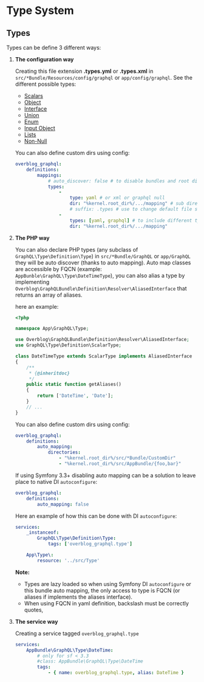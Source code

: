 Type System
============

Types
-----

Types can be define 3 different ways:

1. **The configuration way**

    Creating this file extension **.types.yml** or **.types.xml**
    in `src/*Bundle/Resources/config/graphql` or `app/config/graphql`.
    See the different possible types:
    * [Scalars](scalars.md)
    * [Object](object.md)
    * [Interface](interface.md)
    * [Union](union.md)
    * [Enum](enum.md)
    * [Input Object](input-object.md)
    * [Lists](lists.md)
    * [Non-Null](non-null.md)

    You can also define custom dirs using config:
    ```yaml
    overblog_graphql:
        definitions:
            mappings:
                # auto_discover: false # to disable bundles and root dir auto discover
                types:
                    -
                        type: yaml # or xml or graphql null
                        dir: "%kernel.root_dir%/.../mapping" # sub directories are also searched
                        # suffix: .types # use to change default file suffix
                    -
                        types: [yaml, graphql] # to include different types from the same dir
                        dir: "%kernel.root_dir%/.../mapping"
    ```

2. **The PHP way**

    You can also declare PHP types (any subclass of `GraphQL\Type\Definition\Type`) 
    in `src/*Bundle/GraphQL` or `app/GraphQL`
    they will be auto discover (thanks to auto mapping). Auto map classes are accessible by FQCN
    (example: `AppBunble\GraphQL\Type\DateTimeType`), you can also alias a type by
    implementing `Overblog\GraphQLBundle\Definition\Resolver\AliasedInterface`
    that returns an array of aliases.

    here an example:

    ```php
    <?php

    namespace App\GraphQL\Type;

    use Overblog\GraphQLBundle\Definition\Resolver\AliasedInterface;
    use GraphQL\Type\Definition\ScalarType;

    class DateTimeType extends ScalarType implements AliasedInterface
    {
        /**
         * {@inheritdoc}
         */
        public static function getAliases()
        {
            return ['DateTime', 'Date'];
        }
        // ...
    }
    ```

    You can also define custom dirs using config:
    ```yaml
    overblog_graphql:
        definitions:
            auto_mapping:
                directories:
                    - "%kernel.root_dir%/src/*Bundle/CustomDir"
                    - "%kernel.root_dir%/src/AppBundle/{foo,bar}"
    ```

    If using Symfony 3.3+ disabling auto mapping can be a solution to leave place to native
    DI `autoconfigure`:

    ```yaml
    overblog_graphql:
        definitions:
            auto_mapping: false
    ```

    Here an example of how this can be done with DI `autoconfigure`:

    ```yaml
    services:
        _instanceof:
            GraphQL\Type\Definition\Type:
                tags: ['overblog_graphql.type']

        App\Type\:
            resource: '../src/Type'
    ```

    **Note:**
    * Types are lazy loaded so when using Symfony DI `autoconfigure` or this bundle auto mapping, the
    only access to type is FQCN (or aliases if implements the aliases interface).
    * When using FQCN in yaml definition, backslash must be correctly quotes,

3. **The service way**

    Creating a service tagged `overblog_graphql.type`
    ```yaml
    services:
        AppBundle\GraphQL\Type\DateTime:
            # only for sf < 3.3
            #class: AppBundle\GraphQL\Type\DateTime
            tags:
                - { name: overblog_graphql.type, alias: DateTime }
    ```
